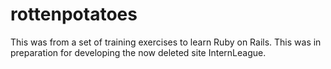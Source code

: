 # rottenpotatoes

This was from a set of training exercises to learn Ruby on Rails. This was in preparation for developing the now deleted site InternLeague. 
